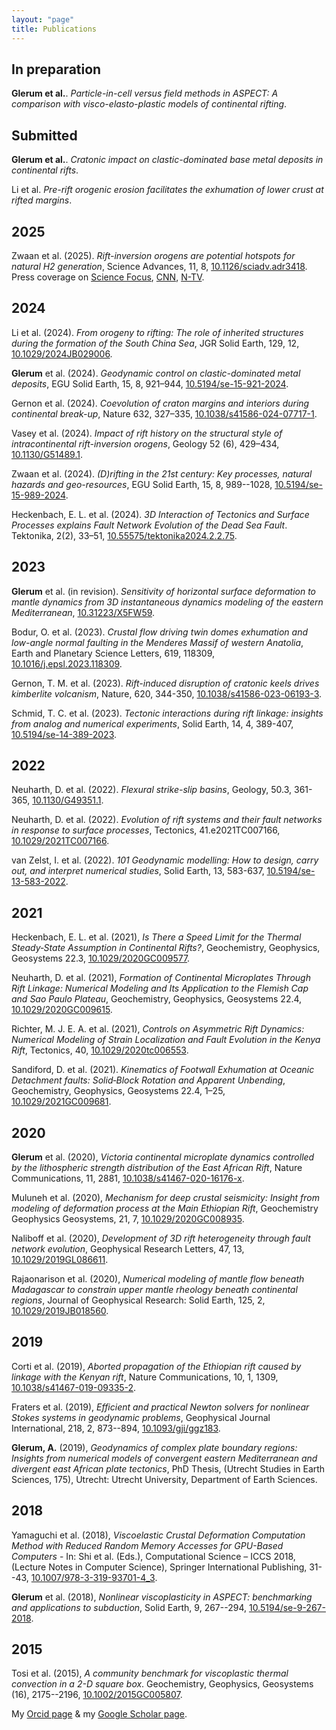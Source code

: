 ```yaml
---
layout: "page"
title: Publications
---
```


In preparation
--------------
**Glerum et al.**. *Particle-in-cell versus field methods in ASPECT: A comparison with visco-elasto-plastic models of continental rifting*.


Submitted
--------------
**Glerum et al.**. *Cratonic impact on clastic-dominated base metal deposits in continental rifts*.

Li et al. *Pre-rift orogenic erosion facilitates the exhumation of lower crust at rifted margins*.


2025
----
Zwaan et al. (2025). *Rift-inversion orogens are potential hotspots for natural H2 generation*, Science Advances, 11, 8, <a href="https://doi.org/10.1126/sciadv.adr3418" target="target">10.1126/sciadv.adr3418</a>. Press coverage on <a href="https://www.sciencefocus.com/news/hydrogen-gas-mountains" target="target">Science Focus</a>, <a href="https://edition.cnn.com/2025/02/19/climate/hydrogen-reservoirs-under-mountains" target="target">CNN</a>, <a href="https://www.n-tv.de/wissen/Forscher-vermuten-Wasserstoff-Hotspots-in-Gebirgen-article25574227.html" target="target">N-TV</a>.


2024
----
Li et al. (2024). *From orogeny to rifting: The role of inherited structures during the formation of the South China Sea*, JGR Solid Earth, 129, 12, <a href="https://doi.org/10.1029/2024JB029006" target="target">10.1029/2024JB029006</a>.

**Glerum** et al. (2024). *Geodynamic control on clastic-dominated metal deposits*, EGU Solid Earth, 15, 8, 921–944, <a href="https://doi.org/10.5194/se-15-921-2024" target="target">10.5194/se-15-921-2024</a>.

Gernon et al. (2024). *Coevolution of craton margins and interiors during continental break-up*, Nature 632, 327–335, <a href="https://doi.org/10.1038/s41586-024-07717-1" target="target">10.1038/s41586-024-07717-1</a>.

Vasey et al. (2024). *Impact of rift history on the structural style of intracontinental rift-inversion orogens*, Geology 52 (6), 429–434, <a href="https://doi.org/10.1130/G51489.1" target="target">10.1130/G51489.1</a>. 

Zwaan et al. (2024). *(D)rifting in the 21st century: Key processes, natural hazards and geo-resources*, EGU Solid Earth, 15, 8, 989--1028, <a href="https://doi.org/10.5194/se-15-989-2024" target="target">10.5194/se-15-989-2024</a>.

Heckenbach, E. L. et al. (2024). *3D Interaction of Tectonics and Surface Processes explains Fault Network Evolution of the Dead Sea Fault*. Tektonika,  2(2), 33–51, <a href="https://doi.org/10.55575/tektonika2024.2.2.75" target="target">10.55575/tektonika2024.2.2.75</a>.


2023
----
**Glerum** et al. (in revision). *Sensitivity of horizontal surface deformation to mantle dynamics from 3D instantaneous dynamics modeling of the eastern Mediterranean*, <a href="https://doi.org/10.31223/X5FW59" target="target">10.31223/X5FW59</a>.

Bodur, O. et al. (2023). *Crustal flow driving twin domes exhumation and low-angle normal faulting in the Menderes Massif of western Anatolia*, Earth and Planetary Science Letters, 619, 118309, <a href="https://doi.org/10.1016/j.epsl.2023.118309" target="target">10.1016/j.epsl.2023.118309</a>.


Gernon, T. M. et al. (2023). *Rift-induced disruption of cratonic keels drives kimberlite volcanism*, Nature, 620, 344-350, <a href="https://doi.org/10.1038/s41586-023-06193-3" target="target">10.1038/s41586-023-06193-3</a>.

Schmid, T. C. et al. (2023). *Tectonic interactions during rift linkage: insights from analog and numerical experiments*, Solid Earth, 14, 4, 389-407, <a href="https://doi.org/10.5194/se-14-389-2023" target="target">10.5194/se-14-389-2023</a>.

2022
----
Neuharth, D. et al. (2022). *Flexural strike-slip basins*, Geology, 50.3, 361-365, <a href="https://doi.org/10.1130/G49351.1" target="target">10.1130/G49351.1</a>.

Neuharth, D. et al. (2022). *Evolution of rift systems and their fault networks in response to surface processes*, Tectonics, 41.e2021TC007166, <a href="https://doi.org/10.1029/2021TC007166" target="target">10.1029/2021TC007166</a>.

van Zelst, I. et al. (2022). *101 Geodynamic modelling: How to design, carry out, and interpret
numerical studies*, Solid Earth, 13, 583-637, <a href="https://doi.org/10.5194/se-13-583-2022" target="target">10.5194/se-13-583-2022</a>.

2021
----
Heckenbach, E. L. et al. (2021), *Is There a Speed Limit for the Thermal Steady‐State Assumption
in Continental Rifts?*, Geochemistry, Geophysics, Geosystems 22.3, <a href="https://doi.org/10.1029/2020GC009577" target="target">10.1029/2020GC009577</a>.

Neuharth, D. et al. (2021), *Formation of Continental Microplates Through Rift Linkage: Numerical
Modeling and Its Application to the Flemish Cap and Sao Paulo Plateau*, Geochemistry,
Geophysics, Geosystems 22.4, <a href="https://doi.org/10.1029/2020GC009615" target="target">10.1029/2020GC009615</a>.

Richter, M. J. E. A. et al. (2021), *Controls on Asymmetric Rift Dynamics: Numerical Modeling
of Strain Localization and Fault Evolution in the Kenya Rift*, Tectonics, 40, <a href="https://doi.org/10.1029/2020tc006553" target="target">10.1029/2020tc006553</a>.

Sandiford, D. et al. (2021). *Kinematics of Footwall Exhumation at Oceanic Detachment faults:
Solid‐Block Rotation and Apparent Unbending*, Geochemistry, Geophysics, Geosystems 22.4,
 1–25, <a href="https://doi.org/10.1029/2021GC009681" target="target">10.1029/2021GC009681</a>.


2020
----
**Glerum** et al. (2020), *Victoria continental microplate dynamics controlled by the lithospheric strength distribution of the East African Rift*, Nature Communications, 11, 2881, <a href="https://doi.org/10.1038/s41467-020-16176-x" target="target">10.1038/s41467-020-16176-x</a>.

Muluneh et al. (2020), *Mechanism for deep crustal seismicity: Insight from modeling of deformation process at the Main Ethiopian Rift*, Geochemistry Geophysics Geosystems, 21, 7, <a href="https://doi.org/10.1029/2020GC008935" target="target">10.1029/2020GC008935</a>.

Naliboff et al. (2020), *Development of 3D rift heterogeneity through fault network evolution*, Geophysical Research Letters, 47, 13, <a href="https://doi.org/10.1029/2019GL086611" target="target">10.1029/2019GL086611</a>.

Rajaonarison et al. (2020), *Numerical modeling of mantle flow beneath Madagascar to constrain upper mantle rheology beneath continental regions*, Journal of Geophysical Research: Solid Earth, 125, 2, <a href="https://doi.org/10.1029/2019JB018560" target="target">10.1029/2019JB018560</a>.


2019
----
Corti et al. (2019), *Aborted propagation of the Ethiopian rift caused by linkage with the Kenyan rift*, Nature Communications, 10, 1, 1309, <a href="https://www.nature.com/articles/s41467-019-09335-2" target="target">10.1038/s41467-019-09335-2</a>.

Fraters et al. (2019), *Efficient and practical Newton solvers for nonlinear Stokes systems in geodynamic problems*, Geophysical Journal International, 218, 2, 873--894, <a href="https://academic.oup.com/gji/article/218/2/873/5475649" target="target">10.1093/gji/ggz183</a>.

**Glerum, A.** (2019), *Geodynamics of complex plate boundary regions: Insights from numerical models of convergent eastern Mediterranean and divergent east African plate tectonics*, PhD Thesis, (Utrecht Studies in Earth Sciences, 175), Utrecht: Utrecht University, Department of Earth Sciences.


2018
----
Yamaguchi et al. (2018), *Viscoelastic Crustal Deformation Computation Method with Reduced Random Memory Accesses for GPU-Based Computers* - In: Shi et al. (Eds.), Computational Science – ICCS 2018, (Lecture Notes in Computer Science), Springer International Publishing, 31--43, <a href="https://link.springer.com/chapter/10.1007%2F978-3-319-93701-4_3" target="target">10.1007/978-3-319-93701-4_3</a>.

**Glerum** et al. (2018), *Nonlinear viscoplasticity in ASPECT: benchmarking and applications to subduction*, Solid Earth, 9, 267--294, <a href="https://www.solid-earth.net/9/267/2018/" target="target">10.5194/se-9-267-2018</a>.


2015
----
Tosi et al. (2015), *A community benchmark for viscoplastic thermal convection in a 2-D square box*. Geochemistry, Geophysics, Geosystems (16), 2175--2196, <a href="https://agupubs.onlinelibrary.wiley.com/doi/full/10.1002/2015GC005807" target="target">10.1002/2015GC005807</a>.


My [Orcid page](https://orcid.org/0000-0002-9481-1749) & my [Google Scholar page](https://scholar.google.com/citations?user=VTkh5cMAAAAJ&hl=en&inst=7240083048524121927&oi=sra).

